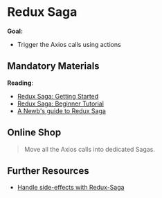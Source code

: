 # Redux Saga

**Goal:** 
- Trigger the Axios calls using actions

## Mandatory Materials

**Reading**:

- [Redux Saga: Getting Started](https://redux-saga.js.org/)
- [Redux Saga: Beginner Tutorial](https://redux-saga.js.org/docs/introduction/BeginnerTutorial.html)
- [A Newb's guide to Redux Saga](https://medium.com/@adlusk/a-newbs-guide-to-redux-saga-e597d8e6c486)

## Online Shop

> Move all the Axios calls into dedicated Sagas.

## Further Resources

- [Handle side-effects with Redux-Saga](https://scalac.io/redux-saga-handle-side-effects-2/)
